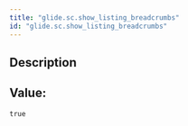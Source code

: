 ```yaml
---
title: "glide.sc.show_listing_breadcrumbs"
id: "glide.sc.show_listing_breadcrumbs"
---
```

## Description



## Value: 
```
true
```